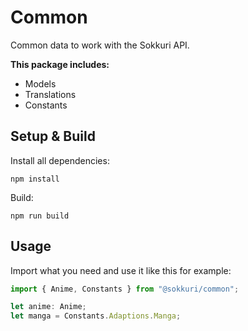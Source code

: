 # Common
Common data to work with the Sokkuri API.

**This package includes:**
- Models
- Translations
- Constants

## Setup & Build
Install all dependencies:
```
npm install
```

Build:
```
npm run build
```

## Usage
Import what you need and use it like this for example:
```ts
import { Anime, Constants } from "@sokkuri/common";

let anime: Anime;
let manga = Constants.Adaptions.Manga;
```
